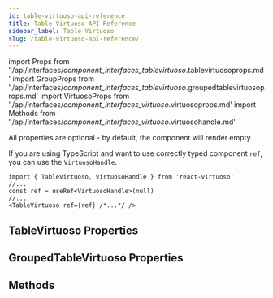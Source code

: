 ```yaml
---
id: table-virtuoso-api-reference
title: Table Virtuoso API Reference
sidebar_label: Table Virtuoso
slug: /table-virtuoso-api-reference/
---
```


import Props from './api/interfaces/_component_interfaces_tablevirtuoso_.tablevirtuosoprops.md'
import GroupProps from './api/interfaces/_component_interfaces_tablevirtuoso_.groupedtablevirtuosoprops.md'
import VirtuosoProps from './api/interfaces/_component_interfaces_virtuoso_.virtuosoprops.md'
import Methods from './api/interfaces/_component_interfaces_virtuoso_.virtuosohandle.md'

All properties are optional - by default, the component will render empty.

If you are using TypeScript and want to use correctly typed component `ref`, you can use the `VirtuosoHandle`.

```tsx
import { TableVirtuoso, VirtuosoHandle } from 'react-virtuoso'
//...
const ref = useRef<VirtuosoHandle>(null)
//...
<TableVirtuoso ref={ref} /*...*/ />
```

## TableVirtuoso Properties

<div className="generated-api">
<Props />
</div>

## GroupedTableVirtuoso Properties

<div className="generated-api">
<GroupProps />
</div>

## Methods

<div className="generated-api">
<Methods />
</div>

